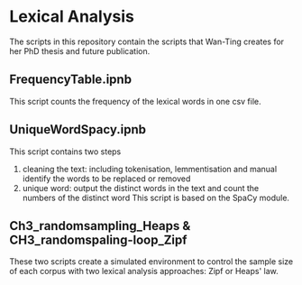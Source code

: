 # Lexical Analysis
The scripts in this repository contain the scripts that Wan-Ting creates for her PhD thesis and future publication.


## FrequencyTable.ipnb
This script counts the frequency of the lexical words in one csv file.

## UniqueWordSpacy.ipnb
This script contains two steps
1. cleaning the text: including tokenisation, lemmentisation and manual identify the words to be replaced or removed
2. unique word: output the distinct words in the text and count the numbers of the distinct word
This script is based on the SpaCy module.

## Ch3_randomsampling_Heaps & CH3_randomspaling-loop_Zipf
These two scripts create a simulated environment to control the sample size of each corpus with two lexical analysis approaches: Zipf or Heaps' law. 
